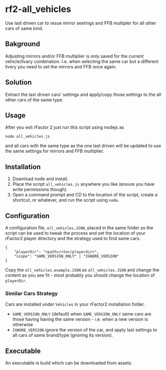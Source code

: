 # rf2-all_vehicles

Use last driven car to resue mirror seetings and FFB multipler for all other cars of same kind.

## Bakground

Adjusting mirrors and/or FFB multiplier is only saved for the current vehicle/livary combination. I.e. when selecting the same car but a different livery you need to set the mirrors and FFB once again.

## Solution

Extract the last driven cars' settings and apply/copy those settings to the all other cars of the same type.

## Usage

After you exit rFactor 2 just run this script using nodejs as

```node all_vehicles.js```

and all cars with the same type as the one last driven will be updated to use the same settings for mirrors and FFB multiplier.

## Installation

1. Download node and install.
2. Place the script ```all_vehicles.js``` anywhere you like (ensure you have write permissions though).
3. Open a command prompt and CD to the location of the script, create a shortcut, or whatever, and run the script using ```node```.

## Configuration

A configuration file, ```all_vehicles.JSON```, placed in the same folder as the script can be used to tweak the process and set the location of your rFactor2 player directory and the strategy used to find same cars. 

```
{
    "playerDir": "<path>/<to>/playerdir>",
    "scope": "SAME_VERSION_ONLY" | "IGNORE_VERSION"
}
```

Copy the ```all_vehicles.example.JSON``` as ```all_vehicles.JSON``` and change the content as you see fit - most probably you should change the location of ```playerDir```. 

### Similar Cars Strategy

Cars are installed under ```Vehicles``` in your rFactor2 installation folder.

* ```SAME_VERSION_ONLY``` (default) 
  when ```SAME_VERSION_ONLY``` same cars are those having having the same version - i.e. when a new version is
  otherwise
* ```IGNORE_VERSION``` ignore the version of the car, and apply last settings to all cars of same brand/type (gnoring its version). 

## Executable 

An executable is build which can be downloaded from assets.


